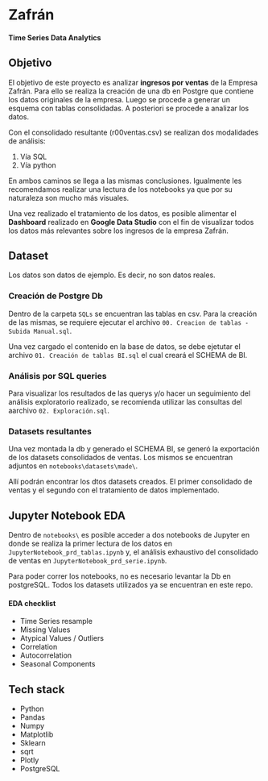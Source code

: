 # Zafrán

#### Time Series Data Analytics

## Objetivo

El objetivo de este proyecto es analizar **ingresos por ventas** de la Empresa Zafrán. Para ello se realiza la creación de una db en Postgre que contiene los datos originales de la empresa. Luego se procede a generar un esquema con tablas consolidadas. A posteriori se procede a analizar los datos.

Con el consolidado resultante (r00ventas.csv) se realizan dos modalidades de análisis:

1. Vía SQL
2. Vía python

En ambos caminos se llega a las mismas conclusiones. Igualmente les recomendamos realizar una lectura de los notebooks ya que por su naturaleza son mucho más visuales.

Una vez realizado el tratamiento de los datos, es posible alimentar el **Dashboard** realizado en **Google Data Studio** con el fin de visualizar todos los datos más relevantes sobre los ingresos de la empresa Zafrán.

## Dataset

Los datos son datos de ejemplo. Es decir, no son datos reales.

### Creación de Postgre Db

Dentro de la carpeta `SQLs` se encuentran las tablas en csv. Para la creación de las mismas, se requiere ejecutar el archivo `00. Creacion de tablas - Subida Manual.sql`.

Una vez cargado el contenido en la base de datos, se debe ejetutar el archivo `01. Creación de tablas BI.sql` el cual creará el SCHEMA de BI.

### Análisis por SQL queries

Para visualizar los resultados de las querys y/o hacer un seguimiento del análisis exploratorio realizado, se recomienda utilizar las consultas del aarchivo `02. Exploración.sql`.

### Datasets resultantes

Una vez montada la db y generado el SCHEMA BI, se generó la exportación de los datasets consolidados de ventas.
Los mismos se encuentran adjuntos en `notebooks\datasets\made\`.

Allí podrán encontrar los dtos datasets creados. El primer consolidado de ventas y el segundo con el tratamiento de datos implementado.

## Jupyter Notebook EDA

Dentro de `notebooks\` es posible acceder a dos notebooks de Jupyter en donde se realiza la primer lectura de los datos en `JupyterNotebook_prd_tablas.ipynb` y, el análisis exhaustivo del consolidado de ventas en `JupyterNotebook_prd_serie.ipynb`.

Para poder correr los notebooks, no es necesario levantar la Db en postgreSQL. Todos los datasets utilizados ya se encuentran en este repo.

#### EDA checklist

- Time Series resample
- Missing Values
- Atypical Values / Outliers
- Correlation
- Autocorrelation
- Seasonal Components

## Tech stack

- Python
- Pandas
- Numpy
- Matplotlib
- Sklearn
- sqrt
- Plotly
- PostgreSQL
